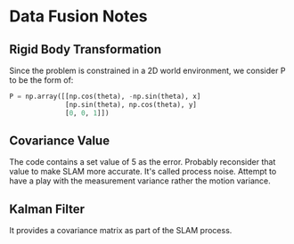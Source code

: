 # Data Fusion Notes
## Rigid Body Transformation
Since the problem is constrained in a 2D world environment, we consider P to be the form of:
```python
P = np.array([[np.cos(theta), -np.sin(theta), x]
              [np.sin(theta), np.cos(theta), y]
              [0, 0, 1]])
```

## Covariance Value
The code contains a set value of 5 as the error. Probably reconsider that value to make SLAM more accurate. It's called process noise. Attempt to have a play with the measurement variance rather the motion variance.

## Kalman Filter
It provides a covariance matrix as part of the SLAM process.
